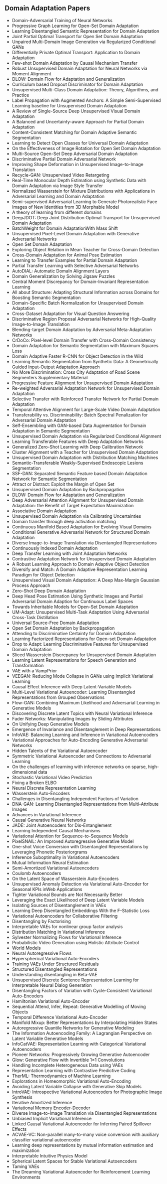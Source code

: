 <h2>Domain Adaptation Papers</h2>


<ul>

                             

 <li><a target="_blank" href="https://github.com/manjunath5496/Domain-Adaptation-Papers/blob/master/doa(1).pdf" style="text-decoration:none;">Domain-Adversarial Training of Neural Networks</a></li>

 <li><a target="_blank" href="https://github.com/manjunath5496/Domain-Adaptation-Papers/blob/master/doa(2).pdf" style="text-decoration:none;">Progressive Graph Learning for Open-Set Domain Adaptation</a></li>

<li><a target="_blank" href="https://github.com/manjunath5496/Domain-Adaptation-Papers/blob/master/doa(3).pdf" style="text-decoration:none;">Learning Disentangled Semantic Representation for Domain Adaptation</a></li>
 <li><a target="_blank" href="https://github.com/manjunath5496/Domain-Adaptation-Papers/blob/master/doa(4).pdf" style="text-decoration:none;">Joint Partial Optimal Transport for Open Set Domain Adaptation</a></li>                              
<li><a target="_blank" href="https://github.com/manjunath5496/Domain-Adaptation-Papers/blob/master/doa(5).pdf" style="text-decoration:none;">Unpaired Multi-Domain Image Generation via Regularized Conditional GANs</a></li>
<li><a target="_blank" href="https://github.com/manjunath5496/Domain-Adaptation-Papers/blob/master/doa(6).pdf" style="text-decoration:none;">Differentially Private Optimal Transport: Application to Domain Adaptation</a></li>
 <li><a target="_blank" href="https://github.com/manjunath5496/Domain-Adaptation-Papers/blob/master/doa(7).pdf" style="text-decoration:none;">Few-shot Domain Adaptation by Causal Mechanism Transfer</a></li>

 <li><a target="_blank" href="https://github.com/manjunath5496/Domain-Adaptation-Papers/blob/master/doa(8).pdf" style="text-decoration:none;">Robust Unsupervised Domain Adaptation for Neural Networks via Moment Alignment </a></li>
   <li><a target="_blank" href="https://github.com/manjunath5496/Domain-Adaptation-Papers/blob/master/doa(9).pdf" style="text-decoration:none;">DLOW: Domain Flow for Adaptation and Generalization</a></li>
  
   
 <li><a target="_blank" href="https://github.com/manjunath5496/Domain-Adaptation-Papers/blob/master/doa(10).pdf" style="text-decoration:none;">Curriculum based Dropout Discriminator for Domain Adaptation</a></li>                              
<li><a target="_blank" href="https://github.com/manjunath5496/Domain-Adaptation-Papers/blob/master/doa(11).pdf" style="text-decoration:none;">Unsupervised Multi-Class Domain Adaptation: Theory, Algorithms, and Practice</a></li>
<li><a target="_blank" href="https://github.com/manjunath5496/Domain-Adaptation-Papers/blob/master/doa(12).pdf" style="text-decoration:none;">Label Propagation with Augmented Anchors: A Simple Semi-Supervised Learning baseline for Unsupervised Domain Adaptation</a></li>
<li><a target="_blank" href="https://github.com/manjunath5496/Domain-Adaptation-Papers/blob/master/doa(13).pdf" style="text-decoration:none;">A Review of Single-Source Deep Unsupervised Visual Domain Adaptation</a></li>

<li><a target="_blank" href="https://github.com/manjunath5496/Domain-Adaptation-Papers/blob/master/doa(14).pdf" style="text-decoration:none;">A Balanced and Uncertainty-aware Approach for Partial Domain Adaptation</a></li>
                              
<li><a target="_blank" href="https://github.com/manjunath5496/Domain-Adaptation-Papers/blob/master/doa(15).pdf" style="text-decoration:none;">Content-Consistent Matching for Domain Adaptive Semantic Segmentation</a></li>

<li><a target="_blank" href="https://github.com/manjunath5496/Domain-Adaptation-Papers/blob/master/doa(16).pdf" style="text-decoration:none;">Learning to Detect Open Classes for Universal Domain Adaptation</a></li>

  <li><a target="_blank" href="https://github.com/manjunath5496/Domain-Adaptation-Papers/blob/master/doa(17).pdf" style="text-decoration:none;">
On the Effectiveness of Image Rotation for Open Set Domain Adaptation</a></li>   
  
<li><a target="_blank" href="https://github.com/manjunath5496/Domain-Adaptation-Papers/blob/master/doa(18).pdf" style="text-decoration:none;">Multi-Source Open-Set Deep Adversarial Domain Adaptation</a></li> 

  
<li><a target="_blank" href="https://github.com/manjunath5496/Domain-Adaptation-Papers/blob/master/doa(19).pdf" style="text-decoration:none;">Discriminative Partial Domain Adversarial Network</a></li> 

<li><a target="_blank" href="https://github.com/manjunath5496/Domain-Adaptation-Papers/blob/master/doa(20).pdf" style="text-decoration:none;">
Improving Shape Deformation in Unsupervised Image-to-Image Translation</a></li>

<li><a target="_blank" href="https://github.com/manjunath5496/Domain-Adaptation-Papers/blob/master/doa(21).pdf" style="text-decoration:none;">Recycle-GAN: Unsupervised Video Retargeting</a></li>
<li><a target="_blank" href="https://github.com/manjunath5496/Domain-Adaptation-Papers/blob/master/doa(22).pdf" style="text-decoration:none;">Real-Time Monocular Depth Estimation using Synthetic Data with Domain Adaptation via Image Style Transfer</a></li> 
 <li><a target="_blank" href="https://github.com/manjunath5496/Domain-Adaptation-Papers/blob/master/doa(23).pdf" style="text-decoration:none;">Normalized Wasserstein for Mixture Distributions with Applications in Adversarial Learning and Domain Adaptation</a></li> 
 

   <li><a target="_blank" href="https://github.com/manjunath5496/Domain-Adaptation-Papers/blob/master/doa(24).pdf" style="text-decoration:none;">Semi-supervised Adversarial Learning to Generate Photorealistic Face Images of New Identities from 3D Morphable Model</a></li>
 
   <li><a target="_blank" href="https://github.com/manjunath5496/Domain-Adaptation-Papers/blob/master/doa(25).pdf" style="text-decoration:none;">A theory of learning from different domains</a></li>                              
 <li><a target="_blank" href="https://github.com/manjunath5496/Domain-Adaptation-Papers/blob/master/doa(26).pdf" style="text-decoration:none;">DeepJDOT: Deep Joint Distribution Optimal Transport for Unsupervised Domain Adaptation</a></li>
 <li><a target="_blank" href="https://github.com/manjunath5496/Domain-Adaptation-Papers/blob/master/doa(27).pdf" style="text-decoration:none;">BatchWeight for Domain AdaptationWith Mass Shift</a></li>
   
 
   <li><a target="_blank" href="https://github.com/manjunath5496/Domain-Adaptation-Papers/blob/master/doa(28).pdf" style="text-decoration:none;">Unsupervised Pixel–Level Domain Adaptation with Generative Adversarial Networks</a></li>
 
   <li><a target="_blank" href="https://github.com/manjunath5496/Domain-Adaptation-Papers/blob/master/doa(29).pdf" style="text-decoration:none;">Open Set Domain Adaptation</a></li>                              

  <li><a target="_blank" href="https://github.com/manjunath5496/Domain-Adaptation-Papers/blob/master/doa(30).pdf" style="text-decoration:none;">Exploring Object Relation in Mean Teacher for Cross-Domain Detection</a></li>
 
   <li><a target="_blank" href="https://github.com/manjunath5496/Domain-Adaptation-Papers/blob/master/doa(31).pdf" style="text-decoration:none;">Cross-Domain Adaptation for Animal Pose Estimation</a></li> 
    <li><a target="_blank" href="https://github.com/manjunath5496/Domain-Adaptation-Papers/blob/master/doa(32).pdf" style="text-decoration:none;">
Learning to Transfer Examples for Partial Domain Adaptation</a></li> 

   <li><a target="_blank" href="https://github.com/manjunath5496/Domain-Adaptation-Papers/blob/master/doa(33).pdf" style="text-decoration:none;">Partial Transfer Learning with Selective Adversarial Networks</a></li>                              

  <li><a target="_blank" href="https://github.com/manjunath5496/Domain-Adaptation-Papers/blob/master/doa(34).pdf" style="text-decoration:none;">AutoDIAL: Automatic DomaIn Alignment Layers</a></li> 
 
  <li><a target="_blank" href="https://github.com/manjunath5496/Domain-Adaptation-Papers/blob/master/doa(35).pdf" style="text-decoration:none;">Domain Generalization by Solving Jigsaw Puzzles</a></li> 

  <li><a target="_blank" href="https://github.com/manjunath5496/Domain-Adaptation-Papers/blob/master/doa(36).pdf" style="text-decoration:none;">Central Moment Discrepancy for Domain-Invariant Representation Learning</a></li> 
 
<li><a target="_blank" href="https://github.com/manjunath5496/Domain-Adaptation-Papers/blob/master/doa(37).pdf" style="text-decoration:none;">All about Structure: Adapting Structural Information across Domains for Boosting Semantic Segmentation</a></li>
 <li><a target="_blank" href="https://github.com/manjunath5496/Domain-Adaptation-Papers/blob/master/doa(38).pdf" style="text-decoration:none;">Domain-Specific Batch Normalization for Unsupervised Domain Adaptation</a></li>
<li><a target="_blank" href="https://github.com/manjunath5496/Domain-Adaptation-Papers/blob/master/doa(39).pdf" style="text-decoration:none;">Cross-Dataset Adaptation for Visual Question Answering</a></li>
 <li><a target="_blank" href="https://github.com/manjunath5496/Domain-Adaptation-Papers/blob/master/doa(40).pdf" style="text-decoration:none;">Discriminative Region Proposal Adversarial Networks for High-Quality Image-to-Image Translation</a></li>                              
<li><a target="_blank" href="https://github.com/manjunath5496/Domain-Adaptation-Papers/blob/master/doa(41).pdf" style="text-decoration:none;">Blending-target Domain Adaptation by Adversarial Meta-Adaptation Networks</a></li>
<li><a target="_blank" href="https://github.com/manjunath5496/Domain-Adaptation-Papers/blob/master/doa(42).pdf" style="text-decoration:none;">CrDoCo: Pixel-level Domain Transfer with Cross-Domain Consistency</a></li>
 
  <li><a target="_blank" href="https://github.com/manjunath5496/Domain-Adaptation-Papers/blob/master/doa(43).pdf" style="text-decoration:none;">Domain Adaptation for Semantic Segmentation with Maximum Squares Loss</a></li>
 <li><a target="_blank" href="https://github.com/manjunath5496/Domain-Adaptation-Papers/blob/master/doa(44).pdf" style="text-decoration:none;">Domain Adaptive Faster R-CNN for Object Detection in the Wild</a></li>
   <li><a target="_blank" href="https://github.com/manjunath5496/Domain-Adaptation-Papers/blob/master/doa(45).pdf" style="text-decoration:none;">Learning Semantic Segmentation from Synthetic Data: A Geometrically Guided Input-Output Adaptation Approach</a></li>  
   
<li><a target="_blank" href="https://github.com/manjunath5496/Domain-Adaptation-Papers/blob/master/doa(46).pdf" style="text-decoration:none;">No More Discrimination: Cross City Adaptation of Road Scene Segmenters Supplementary Material</a></li> 
                             
<li><a target="_blank" href="https://github.com/manjunath5496/Domain-Adaptation-Papers/blob/master/doa(47).pdf" style="text-decoration:none;">Progressive Feature Alignment for Unsupervised Domain Adaptation</a></li>
<li><a target="_blank" href="https://github.com/manjunath5496/Domain-Adaptation-Papers/blob/master/doa(48).pdf" style="text-decoration:none;">Re-weighted Adversarial Adaptation Network for Unsupervised Domain Adaptation</a></li>

<li><a target="_blank" href="https://github.com/manjunath5496/Domain-Adaptation-Papers/blob/master/doa(49).pdf" style="text-decoration:none;">Selective Transfer with Reinforced Transfer Network for Partial Domain Adaptation</a></li>
                              
<li><a target="_blank" href="https://github.com/manjunath5496/Domain-Adaptation-Papers/blob/master/doa(50).pdf" style="text-decoration:none;">Temporal Attentive Alignment for Large-Scale Video Domain Adaptation</a></li>
<li><a target="_blank" href="https://github.com/manjunath5496/Domain-Adaptation-Papers/blob/master/doa(51).pdf" style="text-decoration:none;">Transferability vs. Discriminability: Batch Spectral Penalization for Adversarial Domain Adaptation</a></li>
<li><a target="_blank" href="https://github.com/manjunath5496/Domain-Adaptation-Papers/blob/master/doa(52).pdf" style="text-decoration:none;">Self-Ensembling with GAN-based Data Augmentation for Domain Adaptation in Semantic Segmentation</a></li>

<li><a target="_blank" href="https://github.com/manjunath5496/Domain-Adaptation-Papers/blob/master/doa(53).pdf" style="text-decoration:none;">Unsupervised Domain Adaptation via Regularized Conditional Alignment</a></li>
 
<li><a target="_blank" href="https://github.com/manjunath5496/Domain-Adaptation-Papers/blob/master/doa(54).pdf" style="text-decoration:none;">Learning Transferable Features with Deep Adaptation Networks </a></li>

<li><a target="_blank" href="https://github.com/manjunath5496/Domain-Adaptation-Papers/blob/master/doa(55).pdf" style="text-decoration:none;">Generalized Zero-Shot Learning with Deep Calibration Network</a></li>
 
  <li><a target="_blank" href="https://github.com/manjunath5496/Domain-Adaptation-Papers/blob/master/doa(56).pdf" style="text-decoration:none;">Cluster Alignment with a Teacher for Unsupervised Domain Adaptation </a></li>                              

  <li><a target="_blank" href="https://github.com/manjunath5496/Domain-Adaptation-Papers/blob/master/doa(57).pdf" style="text-decoration:none;">Unsupervised Domain Adaptation with Distribution Matching Machines</a></li>
 
   <li><a target="_blank" href="https://github.com/manjunath5496/Domain-Adaptation-Papers/blob/master/doa(58).pdf" style="text-decoration:none;">Semantic-Transferable Weakly-Supervised Endoscopic Lesions Segmentation</a></li>
    <li><a target="_blank" href="https://github.com/manjunath5496/Domain-Adaptation-Papers/blob/master/doa(59).pdf" style="text-decoration:none;">SSF-DAN: Separated Semantic Feature based Domain Adaptation Network for Semantic Segmentation</a></li>
 
  <li><a target="_blank" href="https://github.com/manjunath5496/Domain-Adaptation-Papers/blob/master/doa(60).pdf" style="text-decoration:none;">Attract or Distract: Exploit the Margin of Open Set</a></li>
 
   <li><a target="_blank" href="https://github.com/manjunath5496/Domain-Adaptation-Papers/blob/master/doa(61).pdf" style="text-decoration:none;">Unsupervised Domain Adaptation by Backpropagation</a></li>
 
   <li><a target="_blank" href="https://github.com/manjunath5496/Domain-Adaptation-Papers/blob/master/doa(62).pdf" style="text-decoration:none;">DLOW: Domain Flow for Adaptation and Generalization</a></li>
 
   <li><a target="_blank" href="https://github.com/manjunath5496/Domain-Adaptation-Papers/blob/master/doa(63).pdf" style="text-decoration:none;">Deep Adversarial Attention Alignment for Unsupervised Domain Adaptation: the Benefit of Target Expectation Maximization</a></li>                              

  <li><a target="_blank" href="https://github.com/manjunath5496/Domain-Adaptation-Papers/blob/master/doa(64).pdf" style="text-decoration:none;">Associative Domain Adaptation</a></li>
 
   <li><a target="_blank" href="https://github.com/manjunath5496/Domain-Adaptation-Papers/blob/master/doa(65).pdf" style="text-decoration:none;">Unsupervised Domain Adaptation via Calibrating Uncertainties</a></li> 

   <li><a target="_blank" href="https://github.com/manjunath5496/Domain-Adaptation-Papers/blob/master/doa(66).pdf" style="text-decoration:none;">Domain transfer through deep activation matching</a></li> 
 
   <li><a target="_blank" href="https://github.com/manjunath5496/Domain-Adaptation-Papers/blob/master/doa(67).pdf" style="text-decoration:none;">Continuous Manifold Based Adaptation for Evolving Visual Domains</a></li>                              

  <li><a target="_blank" href="https://github.com/manjunath5496/Domain-Adaptation-Papers/blob/master/doa(68).pdf" style="text-decoration:none;">Conditional Generative Adversarial Network for Structured Domain Adaptation</a></li> 
 
  
   <li><a target="_blank" href="https://github.com/manjunath5496/Domain-Adaptation-Papers/blob/master/doa(69).pdf" style="text-decoration:none;">Diverse Image-to-Image Translation via Disentangled Representations</a></li>                              

  <li><a target="_blank" href="https://github.com/manjunath5496/Domain-Adaptation-Papers/blob/master/doa(70).pdf" style="text-decoration:none;">Continuously Indexed Domain Adaptation</a></li> 
  
 
 <li><a target="_blank" href="https://github.com/manjunath5496/Domain-Adaptation-Papers/blob/master/doa(71).pdf" style="text-decoration:none;">Deep Transfer Learning with Joint Adaptation Networks</a></li>
 
 <li><a target="_blank" href="https://github.com/manjunath5496/Domain-Adaptation-Papers/blob/master/doa(72).pdf" style="text-decoration:none;">Contrastive Adaptation Network for Unsupervised Domain Adaptation</a></li> 
 
 
 <li><a target="_blank" href="https://github.com/manjunath5496/Domain-Adaptation-Papers/blob/master/doa(73).pdf" style="text-decoration:none;">A Robust Learning Approach to Domain Adaptive Object Detection</a></li>
  <li><a target="_blank" href="https://github.com/manjunath5496/Domain-Adaptation-Papers/blob/master/doa(74).pdf" style="text-decoration:none;">Diversify and Match: A Domain Adaptive Representation Learning Paradigm for Object Detection</a></li>
    <li><a target="_blank" href="https://github.com/manjunath5496/Domain-Adaptation-Papers/blob/master/doa(75).pdf" style="text-decoration:none;">Unsupervised Visual Domain Adaptation: A Deep Max-Margin Gaussian Process Approach</a></li>                        
<li><a target="_blank" href="https://github.com/manjunath5496/Domain-Adaptation-Papers/blob/master/doa(76).pdf" style="text-decoration:none;">Zero-Shot Deep Domain Adaptation</a></li>

 <li><a target="_blank" href="https://github.com/manjunath5496/Domain-Adaptation-Papers/blob/master/doa(77).pdf" style="text-decoration:none;">Deep Head Pose Estimation Using Synthetic Images and Partial Adversarial Domain Adaption for Continuous Label Spaces</a></li> 
 
 
 <li><a target="_blank" href="https://github.com/manjunath5496/Domain-Adaptation-Papers/blob/master/doa(78).pdf" style="text-decoration:none;">Towards Inheritable Models for Open-Set Domain Adaptation</a></li>
  <li><a target="_blank" href="https://github.com/manjunath5496/Domain-Adaptation-Papers/blob/master/doa(79).pdf" style="text-decoration:none;">UM-Adapt: Unsupervised Multi-Task Adaptation Using Adversarial Cross-Task Distillation</a></li>


 <li><a target="_blank" href="https://github.com/manjunath5496/Domain-Adaptation-Papers/blob/master/doa(80).pdf" style="text-decoration:none;">Universal Source-Free Domain Adaptation</a></li> 
 
 
 <li><a target="_blank" href="https://github.com/manjunath5496/Domain-Adaptation-Papers/blob/master/doa(81).pdf" style="text-decoration:none;">Open Set Domain Adaptation by
Backpropagation</a></li>
  <li><a target="_blank" href="https://github.com/manjunath5496/Domain-Adaptation-Papers/blob/master/doa(82).pdf" style="text-decoration:none;">Attending to Discriminative Certainty for Domain Adaptation</a></li>

 <li><a target="_blank" href="https://github.com/manjunath5496/Domain-Adaptation-Papers/blob/master/doa(83).pdf" style="text-decoration:none;">Learning Factorized Representations for Open-set Domain Adaptation</a></li>
  <li><a target="_blank" href="https://github.com/manjunath5496/Domain-Adaptation-Papers/blob/master/doa(84).pdf" style="text-decoration:none;">Drop to Adapt:
Learning Discriminative Features for Unsupervised Domain Adaptation</a></li>

 <li><a target="_blank" href="https://github.com/manjunath5496/Domain-Adaptation-Papers/blob/master/doa(85).pdf" style="text-decoration:none;">Sliced Wasserstein Discrepancy for Unsupervised Domain Adaptation</a></li>
  <li><a target="_blank" href="https://github.com/manjunath5496/Domain-Adaptation-Papers/blob/master/doa(86).pdf" style="text-decoration:none;">Learning Latent Representations for Speech Generation and Transformation</a></li>

 <li><a target="_blank" href="https://github.com/manjunath5496/Domain-Adaptation-Papers/blob/master/doa(87).pdf" style="text-decoration:none;">VAE with a VampPrior</a></li>
  <li><a target="_blank" href="https://github.com/manjunath5496/Domain-Adaptation-Papers/blob/master/doa(88).pdf" style="text-decoration:none;">VEEGAN: Reducing Mode Collapse in GANs using Implicit Variational Learning</a></li>
  <li><a target="_blank" href="https://github.com/manjunath5496/Domain-Adaptation-Papers/blob/master/doa(89).pdf" style="text-decoration:none;">Causal Effect Inference with Deep Latent-Variable Models</a></li>
  
  
  <li><a target="_blank" href="https://github.com/manjunath5496/Domain-Adaptation-Papers/blob/master/doa(90).pdf" style="text-decoration:none;">Multi-Level Variational Autoencoder: Learning Disentangled Representations from Grouped Observations</a></li>
  <li><a target="_blank" href="https://github.com/manjunath5496/Domain-Adaptation-Papers/blob/master/doa(91).pdf" style="text-decoration:none;">Flow-GAN: Combining Maximum Likelihood and Adversarial Learning in Generative Models</a></li>

 <li><a target="_blank" href="https://github.com/manjunath5496/Domain-Adaptation-Papers/blob/master/doa(92).pdf" style="text-decoration:none;">Discovering Discrete Latent Topics with Neural Variational Inference</a></li>
  <li><a target="_blank" href="https://github.com/manjunath5496/Domain-Adaptation-Papers/blob/master/doa(93).pdf" style="text-decoration:none;"> Fader Networks:
Manipulating Images by Sliding Attributes</a></li>
  <li><a target="_blank" href="https://github.com/manjunath5496/Domain-Adaptation-Papers/blob/master/doa(94).pdf" style="text-decoration:none;">On Unifying Deep Generative Models</a></li> 
  
   <li><a target="_blank" href="https://github.com/manjunath5496/Domain-Adaptation-Papers/blob/master/doa(95).pdf" style="text-decoration:none;">Emergence of Invariance and Disentanglement in Deep Representations</a></li>  
  
<li><a target="_blank" href="https://github.com/manjunath5496/Domain-Adaptation-Papers/blob/master/doa(96).pdf" style="text-decoration:none;">InfoVAE: Balancing Learning and Inference in Variational Autoencoders</a></li> 
  
  
<li><a target="_blank" href="https://github.com/manjunath5496/Domain-Adaptation-Papers/blob/master/doa(97).pdf" style="text-decoration:none;">Variational Approaches for Auto-Encoding Generative Adversarial Networks</a></li>


 <li><a target="_blank" href="https://github.com/manjunath5496/Domain-Adaptation-Papers/blob/master/doa(98).pdf" style="text-decoration:none;">Hidden Talents of the Variational Autoencoder</a></li> 
  
   <li><a target="_blank" href="https://github.com/manjunath5496/Domain-Adaptation-Papers/blob/master/doa(99).pdf" style="text-decoration:none;">Symmetric Variational Autoencoder and Connections to Adversarial Learning</a></li>  
  
<li><a target="_blank" href="https://github.com/manjunath5496/Domain-Adaptation-Papers/blob/master/doa(100).pdf" style="text-decoration:none;">On the challenges of learning with inference networks on sparse, high-dimensional data</a></li>  
  
 <li><a target="_blank" href="https://github.com/manjunath5496/Domain-Adaptation-Papers/blob/master/doa(101).pdf" style="text-decoration:none;">Stochastic Variational Video Prediction</a></li> 
  
   <li><a target="_blank" href="https://github.com/manjunath5496/Domain-Adaptation-Papers/blob/master/doa(102).pdf" style="text-decoration:none;">Fixing a Broken ELBO</a></li> 
  
   
 <li><a target="_blank" href="https://github.com/manjunath5496/Domain-Adaptation-Papers/blob/master/doa(103).pdf" style="text-decoration:none;">Neural Discrete Representation Learning</a></li> 
  
   <li><a target="_blank" href="https://github.com/manjunath5496/Domain-Adaptation-Papers/blob/master/doa(104).pdf" style="text-decoration:none;">Wasserstein Auto-Encoders</a></li>  
   
 <li><a target="_blank" href="https://github.com/manjunath5496/Domain-Adaptation-Papers/blob/master/doa(105).pdf" style="text-decoration:none;">
Challenges in Disentangling Independent Factors of Variation</a></li> 
 
<li><a target="_blank" href="https://github.com/manjunath5496/Domain-Adaptation-Papers/blob/master/doa(106).pdf" style="text-decoration:none;">DNA-GAN: Learning Disentangled Representations from Multi-Attribute Images</a></li> 
  
   <li><a target="_blank" href="https://github.com/manjunath5496/Domain-Adaptation-Papers/blob/master/doa(107).pdf" style="text-decoration:none;">Advances in Variational Inference</a></li> 
  
   
 <li><a target="_blank" href="https://github.com/manjunath5496/Domain-Adaptation-Papers/blob/master/doa(108).pdf" style="text-decoration:none;">Causal Generative Neural Networks</a></li> 
  
   <li><a target="_blank" href="https://github.com/manjunath5496/Domain-Adaptation-Papers/blob/master/doa(109).pdf" style="text-decoration:none;">JADE: Joint Autoencoders for Dis-Entanglement</a></li>  
   
 <li><a target="_blank" href="https://github.com/manjunath5496/Domain-Adaptation-Papers/blob/master/doa(110).pdf" style="text-decoration:none;">Learning Independent Causal Mechanisms</a></li>  
   
<li><a target="_blank" href="https://github.com/manjunath5496/Domain-Adaptation-Papers/blob/master/doa(111).pdf" style="text-decoration:none;">Variational Attention for Sequence-to-Sequence Models</a></li> 
  
   
 <li><a target="_blank" href="https://github.com/manjunath5496/Domain-Adaptation-Papers/blob/master/doa(112).pdf" style="text-decoration:none;">PixelSNAIL:
An Improved Autoregressive Generative Model</a></li> 
  
   <li><a target="_blank" href="https://github.com/manjunath5496/Domain-Adaptation-Papers/blob/master/doa(113).pdf" style="text-decoration:none;">One-shot Voice Conversion with Disentangled Representations by Leveraging Phonetic Posteriorgrams</a></li>  
   
<li><a target="_blank" href="https://github.com/manjunath5496/Domain-Adaptation-Papers/blob/master/doa(114).pdf" style="text-decoration:none;">Inference Suboptimality in Variational Autoencoders</a></li>
 <li><a target="_blank" href="https://github.com/manjunath5496/Domain-Adaptation-Papers/blob/master/doa(115).pdf" style="text-decoration:none;">Mutual Information Neural Estimation</a></li>  
   
 <li><a target="_blank" href="https://github.com/manjunath5496/Domain-Adaptation-Papers/blob/master/doa(116).pdf" style="text-decoration:none;">Semi-Amortized Variational Autoencoders</a></li>   
   
   <li><a target="_blank" href="https://github.com/manjunath5496/Domain-Adaptation-Papers/blob/master/doa(117).pdf" style="text-decoration:none;">Coulomb Autoencoders</a></li>  
   
 <li><a target="_blank" href="https://github.com/manjunath5496/Domain-Adaptation-Papers/blob/master/doa(118).pdf" style="text-decoration:none;">On the Latent Space of Wasserstein Auto-Encoders</a></li>  
   
  <li><a target="_blank" href="https://github.com/manjunath5496/Domain-Adaptation-Papers/blob/master/doa(119).pdf" style="text-decoration:none;">Unsupervised Anomaly Detection via Variational Auto-Encoder for Seasonal KPIs inWeb Applications</a></li> 
  
   <li><a target="_blank" href="https://github.com/manjunath5496/Domain-Adaptation-Papers/blob/master/doa(120).pdf" style="text-decoration:none;">Tighter Variational Bounds are Not Necessarily Better</a></li>  
   
 <li><a target="_blank" href="https://github.com/manjunath5496/Domain-Adaptation-Papers/blob/master/doa(121).pdf" style="text-decoration:none;">Leveraging the Exact Likelihood of Deep Latent Variable Models</a></li>   
   
   <li><a target="_blank" href="https://github.com/manjunath5496/Domain-Adaptation-Papers/blob/master/doa(122).pdf" style="text-decoration:none;">Isolating Sources of Disentanglement in VAEs</a></li>  
     
<li><a target="_blank" href="https://github.com/manjunath5496/Domain-Adaptation-Papers/blob/master/doa(123).pdf" style="text-decoration:none;">Learning Deep Disentangled Embeddings With the F-Statistic Loss</a></li>  
   
 <li><a target="_blank" href="https://github.com/manjunath5496/Domain-Adaptation-Papers/blob/master/doa(124).pdf" style="text-decoration:none;">Variational Autoencoders for Collaborative Filtering</a></li>   
   
   <li><a target="_blank" href="https://github.com/manjunath5496/Domain-Adaptation-Papers/blob/master/doa(125).pdf" style="text-decoration:none;">Disentangling by Factorising</a></li>   
   
   <li><a target="_blank" href="https://github.com/manjunath5496/Domain-Adaptation-Papers/blob/master/doa(126).pdf" style="text-decoration:none;">Interpretable VAEs for nonlinear group factor analysis</a></li> 
   
<li><a target="_blank" href="https://github.com/manjunath5496/Domain-Adaptation-Papers/blob/master/doa(127).pdf" style="text-decoration:none;">Distribution Matching in Variational Inference</a></li>  
   
 <li><a target="_blank" href="https://github.com/manjunath5496/Domain-Adaptation-Papers/blob/master/doa(128).pdf" style="text-decoration:none;">Sylvester Normalizing Flows for Variational Inference</a></li>   
   
   <li><a target="_blank" href="https://github.com/manjunath5496/Domain-Adaptation-Papers/blob/master/doa(129).pdf" style="text-decoration:none;">Probabilistic Video Generation using Holistic Attribute Control</a></li>   
   
   <li><a target="_blank" href="https://github.com/manjunath5496/Domain-Adaptation-Papers/blob/master/doa(130).pdf" style="text-decoration:none;">World Models</a></li>    
   
<li><a target="_blank" href="https://github.com/manjunath5496/Domain-Adaptation-Papers/blob/master/doa(131).pdf" style="text-decoration:none;">Neural Autoregressive Flows</a></li>   
   
   <li><a target="_blank" href="https://github.com/manjunath5496/Domain-Adaptation-Papers/blob/master/doa(132).pdf" style="text-decoration:none;">Hyperspherical Variational Auto-Encoders</a></li>   
   
 <li><a target="_blank" href="https://github.com/manjunath5496/Domain-Adaptation-Papers/blob/master/doa(133).pdf" style="text-decoration:none;">Training VAEs Under Structured Residuals</a></li>     
   
 
 <li><a target="_blank" href="https://github.com/manjunath5496/Domain-Adaptation-Papers/blob/master/doa(134).pdf" style="text-decoration:none;">Structured Disentangled Representations</a></li>

 <li><a target="_blank" href="https://github.com/manjunath5496/Domain-Adaptation-Papers/blob/master/doa(135).pdf" style="text-decoration:none;">Understanding disentangling in Beta-VAE</a></li>

<li><a target="_blank" href="https://github.com/manjunath5496/Domain-Adaptation-Papers/blob/master/doa(136).pdf" style="text-decoration:none;">Unsupervised Discrete Sentence Representation Learning for Interpretable Neural Dialog Generation</a></li>
 <li><a target="_blank" href="https://github.com/manjunath5496/Domain-Adaptation-Papers/blob/master/doa(137).pdf" style="text-decoration:none;">Disentangling Factors of Variation with Cycle-Consistent Variational Auto-Encoders</a></li>                              
<li><a target="_blank" href="https://github.com/manjunath5496/Domain-Adaptation-Papers/blob/master/doa(138).pdf" style="text-decoration:none;">Hamiltonian Variational Auto-Encoder</a></li>
<li><a target="_blank" href="https://github.com/manjunath5496/Domain-Adaptation-Papers/blob/master/doa(139).pdf" style="text-decoration:none;">Sequential Attend, Infer, Repeat: Generative Modelling of Moving Objects</a></li>
 <li><a target="_blank" href="https://github.com/manjunath5496/Domain-Adaptation-Papers/blob/master/doa(140).pdf" style="text-decoration:none;">Temporal Difference Variational Auto-Encoder</a></li>

 <li><a target="_blank" href="https://github.com/manjunath5496/Domain-Adaptation-Papers/blob/master/doa(141).pdf" style="text-decoration:none;">Manifold Mixup: Better Representations by Interpolating Hidden States</a></li>
   <li><a target="_blank" href="https://github.com/manjunath5496/Domain-Adaptation-Papers/blob/master/doa(142).pdf" style="text-decoration:none;">Autoregressive Quantile Networks for Generative Modeling</a></li>                             
 <li><a target="_blank" href="https://github.com/manjunath5496/Domain-Adaptation-Papers/blob/master/doa(143).pdf" style="text-decoration:none;">The Information Autoencoding Family: A Lagrangian Perspective on Latent Variable Generative Models</a></li>                              
<li><a target="_blank" href="https://github.com/manjunath5496/Domain-Adaptation-Papers/blob/master/doa(144).pdf" style="text-decoration:none;">InfoCatVAE: Representation Learning with Categorical Variational Autoencoders</a></li>
<li><a target="_blank" href="https://github.com/manjunath5496/Domain-Adaptation-Papers/blob/master/doa(145).pdf" style="text-decoration:none;">Pioneer Networks: Progressively Growing Generative Autoencoder</a></li>
<li><a target="_blank" href="https://github.com/manjunath5496/Domain-Adaptation-Papers/blob/master/doa(146).pdf" style="text-decoration:none;">Glow: Generative Flow
with Invertible 1&times;1 Convolutions</a></li>
                              
<li><a target="_blank" href="https://github.com/manjunath5496/Domain-Adaptation-Papers/blob/master/doa(147).pdf" style="text-decoration:none;">Handling Incomplete Heterogeneous Data using VAEs</a></li>

<li><a target="_blank" href="https://github.com/manjunath5496/Domain-Adaptation-Papers/blob/master/doa(148).pdf" style="text-decoration:none;">Representation Learning with
Contrastive Predictive Coding</a></li>

  <li><a target="_blank" href="https://github.com/manjunath5496/Domain-Adaptation-Papers/blob/master/doa(149).pdf" style="text-decoration:none;">TherML: Thermodynamics of Machine Learning</a></li>   
  
<li><a target="_blank" href="https://github.com/manjunath5496/Domain-Adaptation-Papers/blob/master/doa(150).pdf" style="text-decoration:none;">Explorations in Homeomorphic Variational Auto-Encoding</a></li> 

<li><a target="_blank" href="https://github.com/manjunath5496/Domain-Adaptation-Papers/blob/master/doa(151).pdf" style="text-decoration:none;">Avoiding Latent Variable Collapse with Generative Skip Models</a></li>

<li><a target="_blank" href="https://github.com/manjunath5496/Domain-Adaptation-Papers/blob/master/doa(152).pdf" style="text-decoration:none;">IntroVAE: Introspective Variational Autoencoders for Photographic Image Synthesis </a></li>
<li><a target="_blank" href="https://github.com/manjunath5496/Domain-Adaptation-Papers/blob/master/doa(153).pdf" style="text-decoration:none;">Iterative Amortized Inference</a></li> 
 <li><a target="_blank" href="https://github.com/manjunath5496/Domain-Adaptation-Papers/blob/master/doa(154).pdf" style="text-decoration:none;">Variational Memory Encoder-Decoder</a></li> 
 

   <li><a target="_blank" href="https://github.com/manjunath5496/Domain-Adaptation-Papers/blob/master/doa(155).pdf" style="text-decoration:none;">Diverse Image-to-Image Translation via Disentangled Representations</a></li>
 
   <li><a target="_blank" href="https://github.com/manjunath5496/Domain-Adaptation-Papers/blob/master/doa(156).pdf" style="text-decoration:none;">Unbiased Implicit Variational Inference</a></li>                              
 <li><a target="_blank" href="https://github.com/manjunath5496/Domain-Adaptation-Papers/blob/master/doa(157).pdf" style="text-decoration:none;">Linked Causal Variational Autoencoder for Inferring Paired Spillover Effects</a></li>
 <li><a target="_blank" href="https://github.com/manjunath5496/Domain-Adaptation-Papers/blob/master/doa(158).pdf" style="text-decoration:none;">ACVAE-VC: Non-parallel many-to-many voice conversion with auxiliary classifier variational autoencoder</a></li>
   
 
   <li><a target="_blank" href="https://github.com/manjunath5496/Domain-Adaptation-Papers/blob/master/doa(159).pdf" style="text-decoration:none;">Learning deep representations by mutual information estimation and maximization</a></li>
 
   <li><a target="_blank" href="https://github.com/manjunath5496/Domain-Adaptation-Papers/blob/master/doa(160).pdf" style="text-decoration:none;">Interpretable Intuitive Physics Model</a></li>                              

  <li><a target="_blank" href="https://github.com/manjunath5496/Domain-Adaptation-Papers/blob/master/doa(161).pdf" style="text-decoration:none;">Spherical Latent Spaces for Stable Variational Autoencoders</a></li>
 
   <li><a target="_blank" href="https://github.com/manjunath5496/Domain-Adaptation-Papers/blob/master/doa(162).pdf" style="text-decoration:none;">Taming VAEs</a></li> 
    <li><a target="_blank" href="https://github.com/manjunath5496/Domain-Adaptation-Papers/blob/master/doa(163).pdf" style="text-decoration:none;">The Dreaming Variational Autoencoder for Reinforcement Learning Environments</a></li> 

   </ul>
